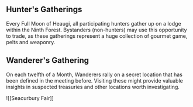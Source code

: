 ## Hunter's Gatherings
Every Full Moon of Heaugi, all participating hunters gather up on a lodge within the Ninth Forest.
Bystanders (non-hunters) may use this opportunity to trade, as these gatherings represent a huge collection of gourmet game, pelts and weaponry. 

## Wanderer's Gathering
On each twelfth of a Month, Wanderers rally on a secret location that has been defined in the meeting before. Visiting these might provide valuable insights in suspected treasuries and other locations worth investigating. 

![[Seacurbury Fair]]